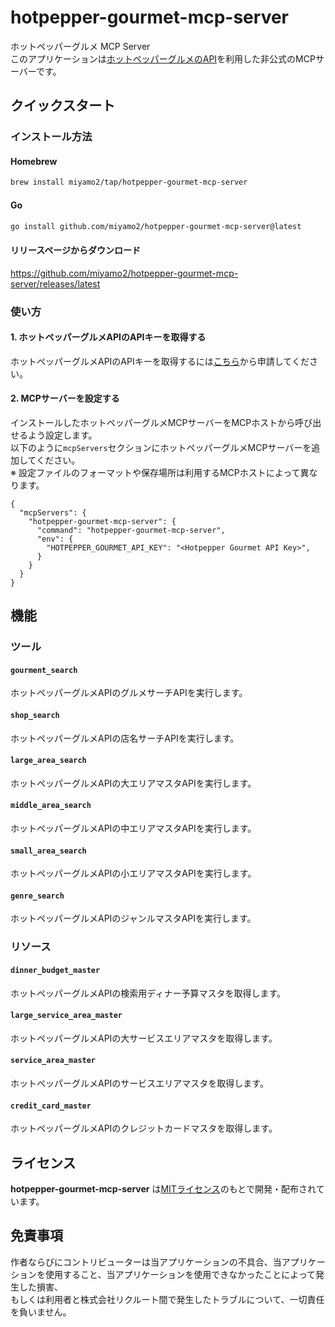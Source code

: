 # hotpepper-gourmet-mcp-server

ホットペッパーグルメ MCP Server  
このアプリケーションは[ホットペッパーグルメのAPI](https://webservice.recruit.co.jp/doc/hotpepper/reference.html)を利用した非公式のMCPサーバーです。

## クイックスタート

### インストール方法

#### Homebrew

```sh
brew install miyamo2/tap/hotpepper-gourmet-mcp-server
```

#### Go

```sh
go install github.com/miyamo2/hotpepper-gourmet-mcp-server@latest
```

#### リリースページからダウンロード

https://github.com/miyamo2/hotpepper-gourmet-mcp-server/releases/latest

### 使い方

#### 1. ホットペッパーグルメAPIのAPIキーを取得する

ホットペッパーグルメAPIのAPIキーを取得するには[こちら](https://webservice.recruit.co.jp/register)から申請してください。

#### 2. MCPサーバーを設定する

インストールしたホットペッパーグルメMCPサーバーをMCPホストから呼び出せるよう設定します。  
以下のように`mcpServers`セクションにホットペッパーグルメMCPサーバーを追加してください。  
※ 設定ファイルのフォーマットや保存場所は利用するMCPホストによって異なります。

```json5
{
  "mcpServers": {
    "hotpepper-gourmet-mcp-server": {
      "command": "hotpepper-gourmet-mcp-server",
      "env": {
        "HOTPEPPER_GOURMET_API_KEY": "<Hotpepper Gourmet API Key>",
      }
    }
  }
}
```

## 機能

### ツール

#### `gourment_search` 

ホットペッパーグルメAPIのグルメサーチAPIを実行します。

#### `shop_search`

ホットペッパーグルメAPIの店名サーチAPIを実行します。

#### `large_area_search`

ホットペッパーグルメAPIの大エリアマスタAPIを実行します。

#### `middle_area_search`

ホットペッパーグルメAPIの中エリアマスタAPIを実行します。

#### `small_area_search`

ホットペッパーグルメAPIの小エリアマスタAPIを実行します。

#### `genre_search`

ホットペッパーグルメAPIのジャンルマスタAPIを実行します。

### リソース

#### `dinner_budget_master`

ホットペッパーグルメAPIの検索用ディナー予算マスタを取得します。

#### `large_service_area_master`

ホットペッパーグルメAPIの大サービスエリアマスタを取得します。

#### `service_area_master`

ホットペッパーグルメAPIのサービスエリアマスタを取得します。

#### `credit_card_master`

ホットペッパーグルメAPIのクレジットカードマスタを取得します。

## ライセンス

**hotpepper-gourmet-mcp-server** は[MITライセンス](https://github.com/miyamo2/hotpepper-gourmet-mcp-server/blob/main/LICENSE)のもとで開発・配布されています。

## 免責事項

作者ならびにコントリビューターは当アプリケーションの不具合、当アプリケーションを使用すること、当アプリケーションを使用できなかったことによって発生した損害、  
もしくは利用者と株式会社リクルート間で発生したトラブルについて、一切責任を負いません。